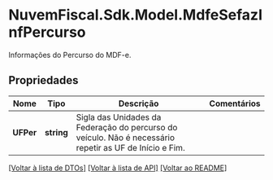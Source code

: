 # NuvemFiscal.Sdk.Model.MdfeSefazInfPercurso
Informações do Percurso do MDF-e.

## Propriedades

Nome | Tipo | Descrição | Comentários
------------ | ------------- | ------------- | -------------
**UFPer** | **string** | Sigla das Unidades da Federação do percurso do veículo.  Não é necessário repetir as UF de Início e Fim. | 

[[Voltar à lista de DTOs]](../README.md#documentation-for-models) [[Voltar à lista de API]](../README.md#documentation-for-api-endpoints) [[Voltar ao README]](../README.md)

